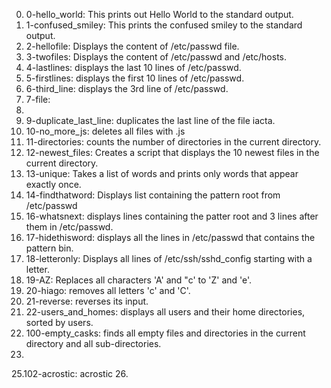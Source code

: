 0. 0-hello_world: This prints out Hello World to the standard output.
1. 1-confused_smiley: This prints the confused smiley to the standard output.
2. 2-hellofile: Displays the content of /etc/passwd file.
3. 3-twofiles: Displays the content of /etc/passwd and /etc/hosts.
4. 4-lastlines: displays the last 10 lines of /etc/passwd.
5. 5-firstlines: displays the first 10 lines of /etc/passwd.
6. 6-third_line: displays the 3rd line of /etc/passwd.
7. 7-file: 
8. 
9. 9-duplicate_last_line: duplicates the last line of the file iacta.
10. 10-no_more_js: deletes all files with .js
11. 11-directories: counts the number of directories in the current directory.
12. 12-newest_files: Creates a script that displays the 10 newest files in the current directory.
13. 13-unique: Takes a list of words and prints only words that appear exactly once.
14. 14-findthatword: Displays list containing the pattern root from /etc/passwd
16. 16-whatsnext: displays lines containing the patter root and 3 lines after them in /etc/passwd.
17. 17-hidethisword: displays all the lines in /etc/passwd that contains the pattern bin.
18. 18-letteronly: Displays all lines of /etc/ssh/sshd_config starting with a letter.
19.  19-AZ: Replaces all characters 'A' and "c' to 'Z' and 'e'.
20. 20-hiago: removes all letters 'c' and 'C'. 
21. 21-reverse: reverses its input. 
22. 22-users_and_homes: displays all users and their home directories, sorted by users.
23. 100-empty_casks: finds all empty files and directories in the current directory and all sub-directories. 
24. 
25.102-acrostic: acrostic
26.  
